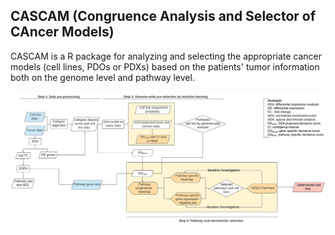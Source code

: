 ## CASCAM (Congruence Analysis and Selector of CAncer Models)

CASCAM is a R package for analyzing and selecting the appropriate cancer models (cell lines, PDOs or PDXs) 
based on the patients' tumor information both on the genome level and pathway level.

<p align="center">
  <img src="inst/shiny_app/CASCAM_GUI/www/Congruence.svg" width="700">
</p>
